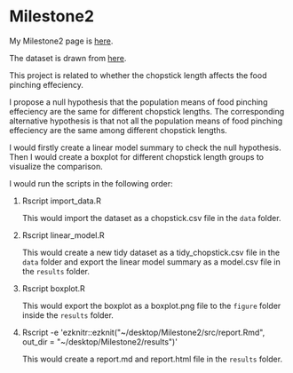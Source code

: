 # Milestone2

My Milestone2 page is [here](https://github.com/yllz/Milestone2).

The dataset is drawn from [here](http://blog.yhat.com/static/misc/data/chopstick-effectiveness.csv).

This project is related to whether the chopstick length affects the food pinching effeciency. 

I propose a null hypothesis that the population means of food pinching effeciency are the same for different chopstick lengths. The corresponding alternative hypothesis is that not all the population means of food pinching effeciency are the same among different chopstick lengths.

I would firstly create a linear model summary to check the null hypothesis. Then I would create a boxplot for different chopstick length groups to visualize the comparison.

I would run the scripts in the following order:

1. Rscript import_data.R
	
	This would import the dataset as a chopstick.csv file in the `data` folder.

2. Rscript linear_model.R

	This would create a new tidy dataset as a tidy_chopstick.csv file in the `data` folder and export the linear model summary as a model.csv file in the `results` folder.

3. Rscript boxplot.R

	This would export the boxplot as a boxplot.png file to the `figure` folder inside the `results` folder.

4. Rscript -e 'ezknitr::ezknit("~/desktop/Milestone2/src/report.Rmd", out_dir = "~/desktop/Milestone2/results")'

	This would create a report.md and report.html file in the `results` folder.
